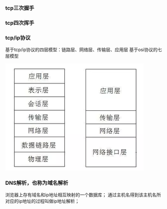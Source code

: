 <!--
 * @Author: qianqian.zhao
 * @Date: 2020-03-31 10:00:31
 * @LastEditors: qianqian.zhao
 * @LastEditTime: 2020-04-05 20:56:41
 * @Description: 
 -->

### tcp三次握手
### tcp四次挥手

### tcp/ip协议
基于tcp/ip协议的四层模型：链路层、网络层、传输层、应用层
基于osi协议的七层模型

![](./../assets/image/模型对比.png)

### DNS解析，也称为域名解析
  浏览器上存有域名和ip地址相互映射的一个数据库；
  通过主机名得到该主机名所对应的ip地址的过程叫做ip地址解析；